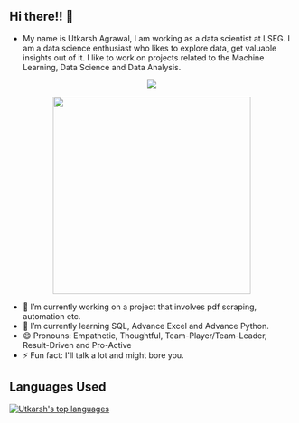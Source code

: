 ## Hi there!! 👋

- My name is Utkarsh Agrawal, I am working as a data scientist at LSEG. I am a data science enthusiast who likes to explore data, get valuable insights out of it. I like to work on projects related to the Machine Learning, Data Science and Data Analysis. 

<p align = 'center'>
<a href = https://www.linkedin.com/in/utkarsh1234/><img src = "https://img.shields.io/badge/LinkedIn-0077B5?style=for-the-badge&logo=linkedin&logoColor=white"> </a>
</p>

<p align='center'>
  <a href="#"><img src="https://github-readme-stats.vercel.app/api?username=uttu540&show_icons=true&count_private=true&theme=dark" width="350"></a>
</p>


- 🔭 I’m currently working on a project that involves pdf scraping, automation etc.
- 🌱 I’m currently learning SQL, Advance Excel and Advance Python.
- 😄 Pronouns: Empathetic, Thoughtful, Team-Player/Team-Leader, Result-Driven and Pro-Active
- ⚡ Fun fact: I'll talk a lot and might bore you. 

## Languages Used
[![Utkarsh's top languages](https://github-readme-stats.vercel.app/api/top-langs/?username=uttu540&theme=blue-green)](https://github.com/anuraghazra/github-readme-stats)

